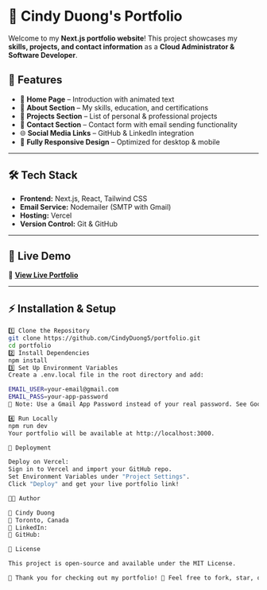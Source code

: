 # 🚀 Cindy Duong's Portfolio

Welcome to my **Next.js portfolio website**! This project showcases my **skills, projects, and contact information** as a **Cloud Administrator & Software Developer**.

## 🌟 Features

- 🏡 **Home Page** – Introduction with animated text
- 📝 **About Section** – My skills, education, and certifications
- 💼 **Projects Section** – List of personal & professional projects
- 📧 **Contact Section** – Contact form with email sending functionality
- 🌐 **Social Media Links** – GitHub & LinkedIn integration
- 🎨 **Fully Responsive Design** – Optimized for desktop & mobile

---

## 🛠️ Tech Stack

- **Frontend:** Next.js, React, Tailwind CSS
- **Email Service:** Nodemailer (SMTP with Gmail)
- **Hosting:** Vercel
- **Version Control:** Git & GitHub

---

## 🚀 Live Demo

🔗 **[View Live Portfolio](https://your-portfolio.vercel.app/)**

---
## ⚡ Installation & Setup

```bash
1️⃣ Clone the Repository  
git clone https://github.com/CindyDuong5/portfolio.git
cd portfolio
2️⃣ Install Dependencies
npm install
3️⃣ Set Up Environment Variables
Create a .env.local file in the root directory and add:

EMAIL_USER=your-email@gmail.com
EMAIL_PASS=your-app-password
🔹 Note: Use a Gmail App Password instead of your real password. See Google App Passwords for setup.

4️⃣ Run Locally
npm run dev
Your portfolio will be available at http://localhost:3000.

🚀 Deployment

Deploy on Vercel:
Sign in to Vercel and import your GitHub repo.
Set Environment Variables under "Project Settings".
Click "Deploy" and get your live portfolio link!

🧑‍💻 Author

👋 Cindy Duong
📍 Toronto, Canada
🔗 LinkedIn: 
🔗 GitHub: 

📜 License

This project is open-source and available under the MIT License.

🎉 Thank you for checking out my portfolio! 🚀 Feel free to fork, star, or reach out if you have any questions! 😊
